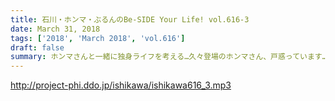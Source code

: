 ```yaml
---
title: 石川・ホンマ・ぶるんのBe-SIDE Your Life! vol.616-3
date: March 31, 2018
tags: ['2018', 'March 2018', 'vol.616']
draft: false
summary: ホンマさんと一緒に独身ライフを考える…久々登場のホンマさん、戸惑っています…MIURA
---
```


http://project-phi.ddo.jp/ishikawa/ishikawa616_3.mp3